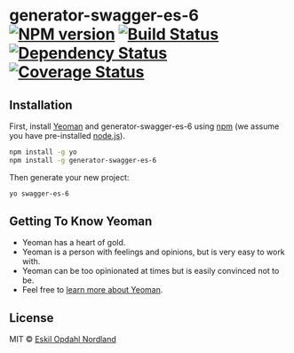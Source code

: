 # generator-swagger-es-6 [![NPM version][npm-image]][npm-url] [![Build Status][travis-image]][travis-url] [![Dependency Status][daviddm-image]][daviddm-url] [![Coverage Status](https://coveralls.io/repos/github/Eskalol/generator-swagger-es-6/badge.svg?branch=master)](https://coveralls.io/github/Eskalol/generator-swagger-es-6?branch=master)
> 

## Installation

First, install [Yeoman](http://yeoman.io) and generator-swagger-es-6 using [npm](https://www.npmjs.com/) (we assume you have pre-installed [node.js](https://nodejs.org/)).

```bash
npm install -g yo
npm install -g generator-swagger-es-6
```

Then generate your new project:

```bash
yo swagger-es-6
```

## Getting To Know Yeoman

 * Yeoman has a heart of gold.
 * Yeoman is a person with feelings and opinions, but is very easy to work with.
 * Yeoman can be too opinionated at times but is easily convinced not to be.
 * Feel free to [learn more about Yeoman](http://yeoman.io/).

## License

MIT © [Eskil Opdahl Nordland]()


[npm-image]: https://badge.fury.io/js/generator-swagger-es-6.svg
[npm-url]: https://npmjs.org/package/generator-swagger-es-6
[travis-image]: https://travis-ci.org/Eskalol/generator-swagger-es-6.svg?branch=master
[travis-url]: https://travis-ci.org/Eskalol/generator-swagger-es-6
[daviddm-image]: https://david-dm.org/Eskalol/generator-swagger-es-6.svg?theme=shields.io
[daviddm-url]: https://david-dm.org/Eskalol/generator-swagger-es-6
[coveralls-image]: https://coveralls.io/repos/Eskalol/generator-swagger-es-6/badge.svg
[coveralls-url]: https://coveralls.io/r/Eskalol/generator-swagger-es-6
